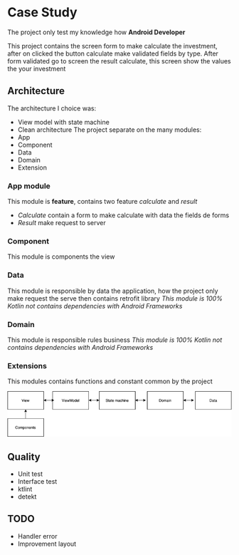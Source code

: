 # Case Study

The project only test my knowledge how **Android Developer**

This project contains the screen form  to make calculate the investment, 
after on clicked the button calculate make validated fields by type.
After form validated go to screen the result calculate, this screen show the values the your investment

## Architecture

The architecture I choice was:
 - View model with state machine 
 - Clean architecture
 The project separate on the many modules: 
  - App
  - Component
  - Data
  - Domain
  - Extension
  
### App module
This module is **feature**, contains two feature *calculate* and *result*
 - *Calculate* contain a form to make calculate with data the fields de forms
 - *Result* make request to server 
 
### Component
 This module is components the view
 
### Data
 This module is responsible by data the application, how the project only make request the serve 
 then contains retrofit library
 *This module is 100% Kotlin not contains dependencies with Android Frameworks*
 
### Domain
 This module is responsible rules business
 *This module is 100% Kotlin not contains dependencies with Android Frameworks*
 
### Extensions
 This modules contains functions and constant common by the project
 
 ![Modules](/images/module.png)

## Quality 
 - Unit test 
 - Interface test
 - ktlint 
 - detekt
 
## TODO
 - Handler error
 - Improvement layout
 
 
